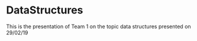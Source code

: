 # DataStructures
This is the presentation of Team 1 on the topic data structures presented on 29/02/19
